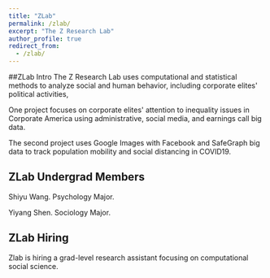 ```yaml
---
title: "ZLab"
permalink: /zlab/
excerpt: "The Z Research Lab"
author_profile: true
redirect_from:
  - /zlab/
---
```


##ZLab Intro
The Z Research Lab uses computational and statistical methods to analyze social and human behavior, including corporate elites' political activities, 

One project focuses on corporate elites' attention to inequality issues in Corporate America using administrative, social media, and earnings call big data.

The second project uses Google Images with Facebook and SafeGraph big data to track population mobility and social distancing in COVID19.


## ZLab Undergrad Members

Shiyu Wang. Psychology Major. 

Yiyang Shen. Sociology Major.


## ZLab Hiring

Zlab is hiring a grad-level research assistant focusing on computational social science.

